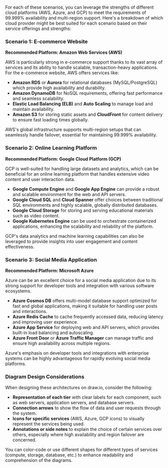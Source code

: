 For each of these scenarios, you can leverage the strengths of different cloud platforms (AWS, Azure, and GCP) to meet the requirements of 99.999% availability and multi-region support. Here's a breakdown of which cloud provider might be best suited for each scenario based on their service offerings and strengths:

### Scenario 1: E-commerce Website

**Recommended Platform: Amazon Web Services (AWS)**

AWS is particularly strong in e-commerce support thanks to its vast array of services and its ability to handle scalable, transaction-heavy applications. For the e-commerce website, AWS offers services like:

- **Amazon RDS** or **Aurora** for relational databases (MySQL/PostgreSQL) which provide high availability and durability.
- **Amazon DynamoDB** for NoSQL requirements, offering fast performance and seamless scalability.
- **Elastic Load Balancing (ELB)** and **Auto Scaling** to manage load and maintain availability.
- **Amazon S3** for storing static assets and **CloudFront** for content delivery to ensure fast loading times globally.

AWS's global infrastructure supports multi-region setups that can seamlessly handle failover, essential for maintaining 99.999% availability.

### Scenario 2: Online Learning Platform

**Recommended Platform: Google Cloud Platform (GCP)**

GCP is well-suited for handling large datasets and analytics, which can be beneficial for an online learning platform that handles extensive video content and user interaction data.

- **Google Compute Engine** and **Google App Engine** can provide a robust and scalable environment for the web and API servers.
- **Google Cloud SQL** and **Cloud Spanner** offer choices between traditional SQL environments and highly scalable, globally distributed databases.
- **Google Cloud Storage** for storing and serving educational materials such as video content.
- **Google Kubernetes Engine** can be used to orchestrate containerized applications, enhancing the scalability and reliability of the platform.

GCP's data analytics and machine learning capabilities can also be leveraged to provide insights into user engagement and content effectiveness.

### Scenario 3: Social Media Application

**Recommended Platform: Microsoft Azure**

Azure can be an excellent choice for a social media application due to its strong support for developer tools and integration with various software ecosystems.

- **Azure Cosmos DB** offers multi-model database support optimized for fast and global applications, making it suitable for handling user posts and interactions.
- **Azure Redis Cache** to cache frequently accessed data, reducing latency and improving user experience.
- **Azure App Service** for deploying web and API servers, which provides built-in load balancing and autoscaling.
- **Azure Front Door** or **Azure Traffic Manager** can manage traffic and ensure high availability across multiple regions.

Azure's emphasis on developer tools and integrations with enterprise systems can be highly advantageous for rapidly evolving social media platforms.

### Diagram Design Considerations
When designing these architectures on draw.io, consider the following:

- **Representation of each tier** with clear labels for each component, such as web servers, application servers, and database servers.
- **Connection arrows** to show the flow of data and user requests through the system.
- **Icons for specific services** (AWS, Azure, GCP icons) to visually represent the services being used.
- **Annotations or side notes** to explain the choice of certain services over others, especially where high availability and region failover are concerned.

You can color-code or use different shapes for different types of services (compute, storage, database, etc.) to enhance readability and comprehension of the diagrams.